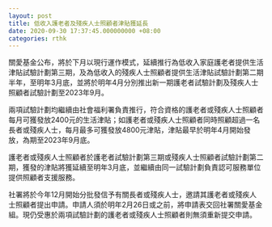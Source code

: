 ```yaml
---
layout: post
title: 低收入護老者及殘疾人士照顧者津貼獲延長
date: 2020-09-30 17:37:45.000000000 +08:00
categories: rthk
---
```


關愛基金公布，將於下月以現行運作模式，延續推行為低收入家庭護老者提供生活津貼試驗計劃第三期，及為低收入的殘疾人士照顧者提供生活津貼試驗計劃第二期半年，至明年3月底，並將於明年4月分別推出新一期護老者試驗計劃及殘疾人士照顧者試驗計劃至2023年9月。

兩項試驗計劃均繼續由社會福利署負責推行，符合資格的護老者或殘疾人士照顧者每月可獲發放2400元的生活津貼；如護老者或殘疾人士照顧者同時照顧超過一名長者或殘疾人士，每月最多可獲發放4800元津貼，津貼最早於明年4月開始發放，為期至2023年9月底。

護老者或殘疾人士照顧者於護老者試驗計劃第三期或殘疾人士照顧者試驗計劃第二期，獲發的津貼將獲延續至明年3月底，並繼續由同一試驗計劃負責認可服務單位提供照顧者支援服務。
 
社署將於今年12月開始分批發信予有關長者或殘疾人士，邀請其護老者或殘疾人士照顧者提出申請。申請人須於明年2月26日或之前，將申請表交回社署關愛基金組。現仍受惠於兩項試驗計劃的護老者或殘疾人士照顧者則無須重新提交申請。
